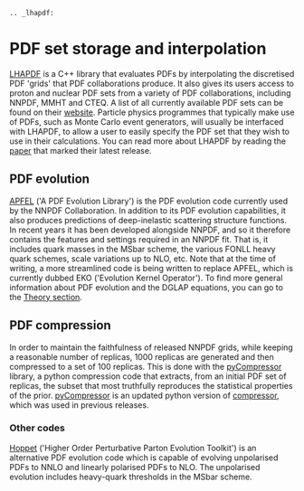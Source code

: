 ```eval_rst
.. _lhapdf:
```
# PDF set storage and interpolation

[LHAPDF](https://lhapdf.hepforge.org/) is a C++ library that evaluates PDFs by interpolating the
discretised PDF 'grids' that PDF collaborations produce. It also gives its users access to proton
and nuclear PDF sets from a variety of PDF collaborations, including NNPDF, MMHT and CTEQ. A list
of all currently available PDF sets can be found on their
[website](https://lhapdf.hepforge.org/pdfsets.html). Particle physics programmes that typically make
use of PDFs, such as Monte Carlo event generators, will usually be interfaced with LHAPDF, to allow
a user to easily specify the PDF set that they wish to use in their calculations. You can read more
about LHAPDF by reading the [paper](https://arxiv.org/abs/1412.7420) that marked their latest
release.

## PDF evolution

[APFEL](https://apfel.hepforge.org/) ('A PDF Evolution Library') is the PDF evolution code currently
used by the NNPDF Collaboration. In addition to its PDF evolution capabilities, it also produces
predictions of deep-inelastic scattering structure functions. In recent years it has been developed
alongside NNPDF, and so it therefore contains the features and settings required in an NNPDF fit.
That is, it includes quark masses in the MSbar scheme, the various FONLL heavy quark schemes, scale
variations up to NLO, etc. Note that at the time of writing, a more streamlined code is being
written to replace APFEL, which is currently dubbed EKO ('Evolution Kernel Operator'). To find more
general information about PDF evolution and the DGLAP equations, you can go to the [Theory
section](dglap.md).

## PDF compression
In order to maintain the faithfulness of released NNPDF grids, while keeping a reasonable number of replicas,
1000 replicas are generated and then compressed to a set of 100 replicas.
This is done with the [pyCompressor](https://n3pdf.github.io/pycompressor/) library,
a python compression code that extracts, from an initial PDF set of replicas,
the subset that most truthfully reproduces the statistical properties of the prior. 
[pyCompressor](https://n3pdf.github.io/pycompressor/) is an updated python version of
[compressor](https://github.com/scarrazza/compressor), which was used in previous releases.

### Other codes

[Hoppet](https://hoppet.hepforge.org/) ('Higher Order Perturbative Parton Evolution Toolkit') is an
alternative PDF evolution code which is capable of evolving unpolarised PDFs to NNLO and linearly
polarised PDFs to NLO. The unpolarised evolution includes heavy-quark thresholds in the MSbar
scheme.
